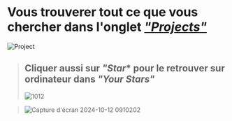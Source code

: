 # Vous trouverer tout ce que vous chercher dans l'onglet *["Projects"](https://github.com/Exo-create/Classe-Informatique-I.FDA-P1A-/projects?query=is%3Aopen)*

![Project](https://github.com/user-attachments/assets/66b5c419-261e-49ab-b966-50996ef4cee2)

>## Cliquer aussi sur *"Star** pour le retrouver sur ordinateur dans *"Your Stars"* 
>![1012](https://github.com/user-attachments/assets/c5f07c0e-4101-41b3-99f3-117a4230edb8)


>![Capture d'écran 2024-10-12 0910202](https://github.com/user-attachments/assets/54104f79-e1ff-4777-93e5-1b1451deb293)


